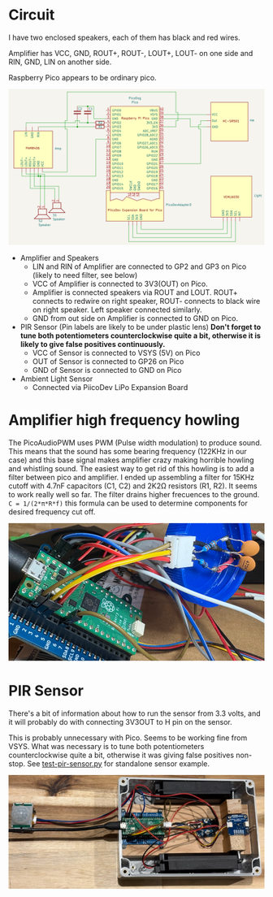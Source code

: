 # Circuit 

I have two enclosed speakers, each of them has black and red wires.

Amplifier has VCC, GND, ROUT+, ROUT-, LOUT+, LOUT- on one side 
and RIN, GND, LIN on another side.

Raspberry Pico appears to be ordinary pico.

![Circuit](dog-circuit-kicad-20250208.png)

* Amplifier and Speakers
    * LIN and RIN of Amplifier are connected to GP2 and GP3 on Pico (likely to need filter, see below)
    * VCC of Amplifier is connected to 3V3(OUT) on Pico.
    * Amplifier is connected speakers via ROUT and LOUT. ROUT+ connects to redwire on right speaker, ROUT- connects to black wire on right speaker. Left speaker connected similarly.
    * GND from out side on Amplifier is connected to GND on Pico.
* PIR Sensor (Pin labels are likely to be under plastic lens) **Don't forget to tune both potentiometers counterclockwise quite a bit, otherwise it is likely to give false positives continuously.**
    * VCC of Sensor is connected to VSYS (5V) on Pico
    * OUT of Sensor is connected to GP26 on Pico
    * GND of Sensor is connected to GND on Pico
* Ambient Light Sensor
    * Connected via PiicoDev LiPo Expansion Board

# Amplifier high frequency howling
The PicoAudioPWM uses PWM (Pulse width modulation) to produce sound. This means that the sound has some bearing frequency (122KHz in our case) and this base signal makes amplifier crazy making horrible howling and whistling sound. The easiest way to get rid of this howling is to add a filter between pico and amplifier.
I ended up assembling a filter for 15KHz cutoff with 4.7nF capacitors (C1, C2) and 2K2Ω resistors (R1, R2). It seems to work really well so far. The filter drains higher frecuences to the ground. `C = 1/(2*π*R*f)` this formula can be used to determine components for desired frequency cut off.

![filter](filter.png)

# PIR Sensor
There's a bit of information about how to run the sensor from 3.3 volts, and it will probably do with connecting 3V3OUT to H pin on the sensor.

This is probably unnecessary with Pico. Seems to be working fine from 
VSYS. What was necessary is to tune both potentiometers counterclockwise quite a bit, otherwise it was giving false positives non-stop.
See [test-pir-sensor.py](test-pir-sensor.py) for standalone sensor example.

![Photo](dog-circuit-20250208.png)
